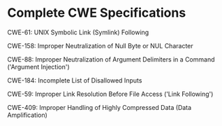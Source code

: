 

# Complete CWE Specifications

CWE-61: UNIX Symbolic Link (Symlink) Following

CWE-158: Improper Neutralization of Null Byte or NUL Character

CWE-88: Improper Neutralization of Argument Delimiters in a Command ('Argument Injection')

CWE-184: Incomplete List of Disallowed Inputs

CWE-59: Improper Link Resolution Before File Access ('Link Following')

CWE-409: Improper Handling of Highly Compressed Data (Data Amplification)